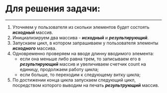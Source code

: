 # Для решения задачи:
---
1. Уточняем у пользователя из скольки элементов будет состоять _**исходный**_ массив.
2. Инициализируем два массива - _**исходный**_ и _**результирующий**_.
3. Запускаем цикл, в котором запрашиваем у пользователя элементы _**исходного**_ массива.
4. Одновременно проверяем на вводе длинну вводимого элемента:
    - если она меньше либо равна трем, то записываем его в _**результирующий**_ массив и увеличиваем счетчик count на единицу, продолжаем работу цикла;
    - если больше, то переходим к следующему витку цикла;
5. По достижении конца цикла запускаем следующий цикл, посредством которого выводим на печать _**результрующий**_ массив.  
